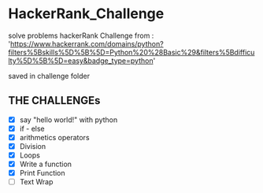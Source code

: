 # HackerRank_Challenge

solve problems hackerRank Challenge from :
'https://www.hackerrank.com/domains/python?filters%5Bskills%5D%5B%5D=Python%20%28Basic%29&filters%5Bdifficulty%5D%5B%5D=easy&badge_type=python'

saved in challenge folder

## THE CHALLENGEs

* [X] say "hello world!" with python
* [X] if - else
* [X] arithmetics operators
* [X] Division
* [X] Loops
* [X] Write a function
* [X] Print Function
* [ ] Text Wrap
